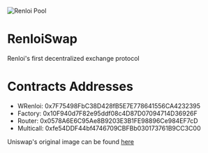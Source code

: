 ![Renloi Pool](https://user-images.githubusercontent.com/96906027/147962651-74ae1748-2ac9-456a-bd71-f7985fb85462.png)
# RenloiSwap
Renloi's first decentralized exchange protocol
 # Contracts Addresses
* WRenloi: 0x7F75498FbC38D428fB5E7E778641556CA4232395
* Factory: 0x10F940d7F82e95ddf08c4D87D07094714D36926F
* Router: 0x0578A6E6C95Ae8B9203E3B1FE98896Ce984EF7cD
* Multicall: 0xfe54DDF44bf4746709CBFBb030173761B9CC3C00


Uniswap's original image can be found [here](https://docs.uniswap.org/assets/images/participants-a3e150f3c98a0b402c2063de3e160f2e.jpg)
